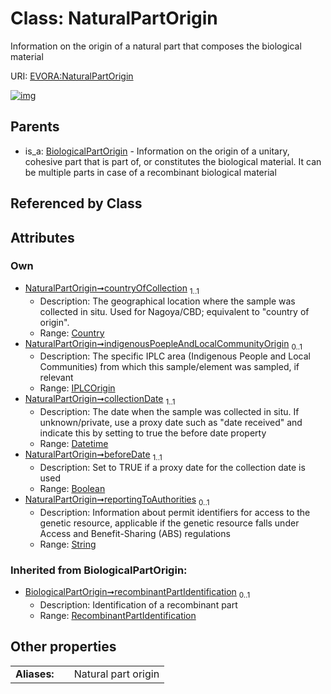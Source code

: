 
# Class: NaturalPartOrigin

Information on the origin of a natural part that composes the biological material

URI: [EVORA:NaturalPartOrigin](https://evora-project.eu/NaturalPartOrigin)


[![img](https://yuml.me/diagram/nofunky;dir:TB/class/[RecombinantPartIdentification],[IPLCOrigin]<indigenousPoepleAndLocalCommunityOrigin%200..1-++[NaturalPartOrigin&#124;collectionDate:datetime;beforeDate:boolean;reportingToAuthorities:string%20%3F],[Country]<countryOfCollection%201..1-++[NaturalPartOrigin],[BiologicalPartOrigin]^-[NaturalPartOrigin],[IPLCOrigin],[Country],[BiologicalPartOrigin])](https://yuml.me/diagram/nofunky;dir:TB/class/[RecombinantPartIdentification],[IPLCOrigin]<indigenousPoepleAndLocalCommunityOrigin%200..1-++[NaturalPartOrigin&#124;collectionDate:datetime;beforeDate:boolean;reportingToAuthorities:string%20%3F],[Country]<countryOfCollection%201..1-++[NaturalPartOrigin],[BiologicalPartOrigin]^-[NaturalPartOrigin],[IPLCOrigin],[Country],[BiologicalPartOrigin])

## Parents

 *  is_a: [BiologicalPartOrigin](BiologicalPartOrigin.md) - Information on the origin of a unitary, cohesive part that is part of, or constitutes the biological material. It can be multiple parts in case of a recombinant biological material

## Referenced by Class


## Attributes


### Own

 * [NaturalPartOrigin➞countryOfCollection](NaturalPartOrigin_countryOfCollection.md)  <sub>1..1</sub>
     * Description: The geographical location where the sample was collected in situ. Used for Nagoya/CBD; equivalent to "country of origin".
     * Range: [Country](Country.md)
 * [NaturalPartOrigin➞indigenousPoepleAndLocalCommunityOrigin](NaturalPartOrigin_indigenousPoepleAndLocalCommunityOrigin.md)  <sub>0..1</sub>
     * Description: The specific IPLC area (Indigenous People and Local Communities) from which this sample/element was sampled, if relevant
     * Range: [IPLCOrigin](IPLCOrigin.md)
 * [NaturalPartOrigin➞collectionDate](NaturalPartOrigin_collectionDate.md)  <sub>1..1</sub>
     * Description: The date when the sample was collected in situ. If unknown/private, use a proxy date such as "date received" and indicate this by setting to true the before date property
     * Range: [Datetime](types/Datetime.md)
 * [NaturalPartOrigin➞beforeDate](NaturalPartOrigin_beforeDate.md)  <sub>1..1</sub>
     * Description: Set to TRUE if a proxy date for the collection date is used
     * Range: [Boolean](types/Boolean.md)
 * [NaturalPartOrigin➞reportingToAuthorities](NaturalPartOrigin_reportingToAuthorities.md)  <sub>0..1</sub>
     * Description: Information about permit identifiers for access to the genetic resource, applicable if the genetic resource falls under Access and Benefit-Sharing (ABS) regulations
     * Range: [String](types/String.md)

### Inherited from BiologicalPartOrigin:

 * [BiologicalPartOrigin➞recombinantPartIdentification](BiologicalPartOrigin_recombinantPartIdentification.md)  <sub>0..1</sub>
     * Description: Identification of a recombinant part
     * Range: [RecombinantPartIdentification](RecombinantPartIdentification.md)

## Other properties

|  |  |  |
| --- | --- | --- |
| **Aliases:** | | Natural part origin |